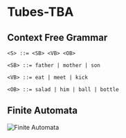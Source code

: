 # Tubes-TBA

## Context Free Grammar

```
<S> ::= <SB> <VB> <OB>

<SB> ::= father | mother | son

<VB> ::= eat | meet | kick

<OB> ::= salad | him | ball | bottle

```

## Finite Automata

![Finite Automata](https://github.com/krobus00/Tubes-TBA/blob/images/fa.jpg?raw=true)
